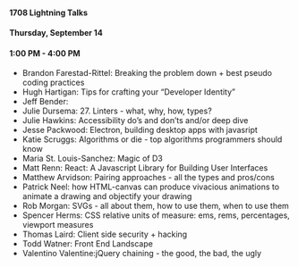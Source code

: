 #### 1708 Lightning Talks
#### Thursday, September 14
#### 1:00 PM - 4:00 PM

- Brandon Farestad-Rittel: Breaking the problem down + best pseudo coding practices
- Hugh Hartigan: Tips for crafting your “Developer Identity”
- Jeff Bender:
- Julie Dursema: 27. Linters - what, why, how, types?
- Julie Hawkins: Accessibility do’s and don’ts and/or deep dive
- Jesse Packwood: Electron, building desktop apps with javasript
- Katie Scruggs: Algorithms or die - top algorithms programmers should know
- Maria St. Louis-Sanchez: Magic of D3
- Matt Renn: React: A Javascript Library for Building User Interfaces
- Matthew Arvidson: Pairing approaches - all the types and pros/cons
- Patrick Neel: how HTML-canvas can produce vivacious animations to animate a drawing and objectify your drawing
- Rob Morgan: SVGs - all about them, how to use them, when to use them
- Spencer Herms: CSS relative units of measure: ems, rems, percentages, viewport measures
- Thomas Laird: Client side security + hacking
- Todd Watner: Front End Landscape
- Valentino Valentine:jQuery chaining - the good, the bad, the ugly
